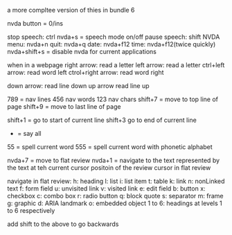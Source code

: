 a more compltee version of thies in bundle 6



nvda button = 0/ins

stop speech: ctrl
nvda+s = speech mode on/off
pause speech: shift
NVDA menu: nvda+n
quit: nvda+q
date: nvda+f12
time: nvda+f12(twice quickly)
nvda+shift+s = disable nvda for current applications


when in a webpage
right arrow: read a letter
left arrow: read a letter
ctrl+left arrow: read word left
ctrol+right arrow: read word right

down arrow: read line down
up arrow read line up

789 = nav lines
456 nav words
123 nav chars
shift+7 = move to top line of page
shift+9 = move to last line of page

shift+1 = go to start of current line
shift+3 go to end of current line

+ = say all

55 = spell current word
555 = spell current word with phonetic alphabet

nvda+7 = move to flat review
nvda+1 = navigate to the text represented by the text at teh current cursor positoin of the review cursor in flat review

navigate in flat review:
h: heading
l: list
i: list item
t: table
k: link
n: nonLinked text
f: form field
u: unvisited link
v: visited link
e: edit field
b: button
x: checkbox
c: combo box
r: radio button
q: block quote
s: separator
m: frame
g: graphic
d: ARIA landmark
o: embedded object
1 to 6: headings at levels 1 to 6 respectively

add shift to the above to go backwards